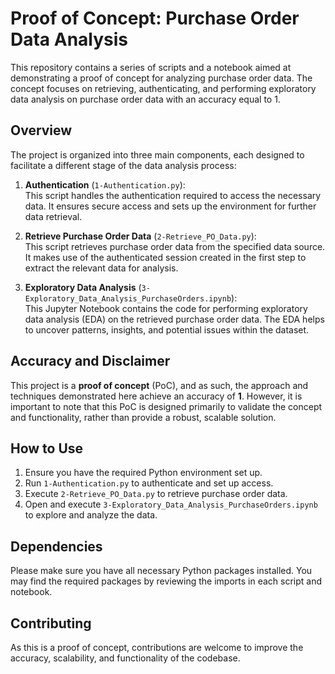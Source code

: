 # Proof of Concept: Purchase Order Data Analysis

This repository contains a series of scripts and a notebook aimed at demonstrating a proof of concept for analyzing purchase order data. The concept focuses on retrieving, authenticating, and performing exploratory data analysis on purchase order data with an accuracy equal to 1.

## Overview

The project is organized into three main components, each designed to facilitate a different stage of the data analysis process:

1. **Authentication** (`1-Authentication.py`):  
   This script handles the authentication required to access the necessary data. It ensures secure access and sets up the environment for further data retrieval.

2. **Retrieve Purchase Order Data** (`2-Retrieve_PO_Data.py`):  
   This script retrieves purchase order data from the specified data source. It makes use of the authenticated session created in the first step to extract the relevant data for analysis.

3. **Exploratory Data Analysis** (`3-Exploratory_Data_Analysis_PurchaseOrders.ipynb`):  
   This Jupyter Notebook contains the code for performing exploratory data analysis (EDA) on the retrieved purchase order data. The EDA helps to uncover patterns, insights, and potential issues within the dataset.

## Accuracy and Disclaimer

This project is a **proof of concept** (PoC), and as such, the approach and techniques demonstrated here achieve an accuracy of **1**. However, it is important to note that this PoC is designed primarily to validate the concept and functionality, rather than provide a robust, scalable solution.

## How to Use

1. Ensure you have the required Python environment set up.
2. Run `1-Authentication.py` to authenticate and set up access.
3. Execute `2-Retrieve_PO_Data.py` to retrieve purchase order data.
4. Open and execute `3-Exploratory_Data_Analysis_PurchaseOrders.ipynb` to explore and analyze the data.

## Dependencies

Please make sure you have all necessary Python packages installed. You may find the required packages by reviewing the imports in each script and notebook.

## Contributing

As this is a proof of concept, contributions are welcome to improve the accuracy, scalability, and functionality of the codebase.
